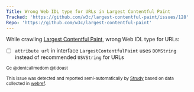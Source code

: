 ```yaml
---
Title: Wrong Web IDL type for URLs in Largest Contentful Paint
Tracked: 'https://github.com/w3c/largest-contentful-paint/issues/128'
Repo: 'https://github.com/w3c/largest-contentful-paint'
---
```


While crawling [Largest Contentful Paint](https://w3c.github.io/largest-contentful-paint/), wrong Web IDL type for URLs:
* [ ] `attribute url` in interface `LargestContentfulPaint` uses `DOMString` instead of recommended `USVString` for URLs

<sub>Cc @dontcallmedom @tidoust</sub>

<sub>This issue was detected and reported semi-automatically by [Strudy](https://github.com/w3c/strudy/) based on data collected in [webref](https://github.com/w3c/webref/).</sub>

